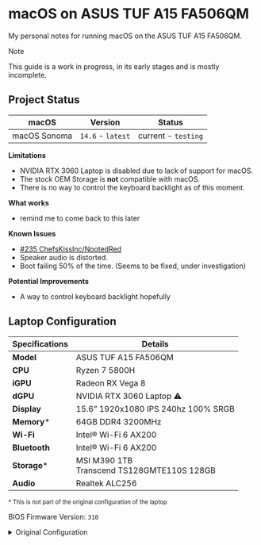 # macOS on ASUS TUF A15 FA506QM
My personal notes for running macOS on the ASUS TUF A15 FA506QM.

> [!NOTE]
> This guide is a work in progress, in its early stages and is mostly incomplete.

## Project Status
<p align="center">

| macOS | Version | Status |
|--|--| -- |
| macOS Sonoma | `14.6` - `latest` | current - `testing` |

**Limitations**
-  NVIDIA RTX 3060 Laptop is disabled due to lack of support for macOS.
-  The stock OEM Storage is **not** compatible with macOS.
-  There is no way to control the keyboard backlight as of this moment.

**What works**
- remind me to come back to this later

**Known Issues**
- [#235 ChefsKissInc/NootedRed](https://github.com/ChefKissInc/NootedRed/issues/235)
- Speaker audio is distorted.
- Boot failing 50% of the time. (Seems to be fixed, under investigation)
  
**Potential Improvements**
-  A way to control keyboard backlight hopefully

</p>

## Laptop Configuration
<p align="center">

| **Specifications** | **Details** |
|--|--|
| **Model** | ASUS TUF A15 FA506QM |
| **CPU** | Ryzen 7 5800H |
| **iGPU** | Radeon RX Vega 8 |
| **dGPU** | NVIDIA RTX 3060 Laptop ⚠️|
| **Display** | 15.6” 1920x1080 IPS 240hz 100% SRGB |
| **Memory*** | 64GB DDR4 3200MHz |
| **Wi-Fi** | Intel® Wi-Fi 6 AX200 |
| **Bluetooth** | Intel® Wi-Fi 6 AX200 |
| **Storage*** | MSI M390 1TB <br> Transcend TS128GMTE110S 128GB |
| **Audio** | Realtek ALC256 |

</p>

<sub> * This is not part of the original configuration of the laptop</sub>

BIOS Firmware Version: `310`

<details>
<summary>Original Configuration</summary>
<br>



> [!WARNING] 
> The included OEM Storage is **not** compatible with macOS and will result in a Kernel Panic even with the NVMEFix kext. You will need to replace it with a compatible one.

<p align="center">

| **Specifications** | **Details** |
|--|--|
| **Model** | ASUS TUF A15 FA506QM |
| **CPU** | Ryzen 7 5800H |
| **iGPU** | Radeon RX Vega 8 |
| **dGPU** | NVIDIA RTX 3060 Laptop ⚠️|
| **Display** | 15.6” 1920x1080 IPS 240hz 100% SRGB |
| **Memory** | 16GB DDR4 3200MHz |
| **Wi-Fi** | Intel® Wi-Fi 6 AX200 |
| **Bluetooth** | Intel® Wi-Fi 6 AX200 |
| **Storage** | 512gb NVME M.2 SSD ⚠️|
| **Audio** | Realtek ALC256 |

</p>

</details>
